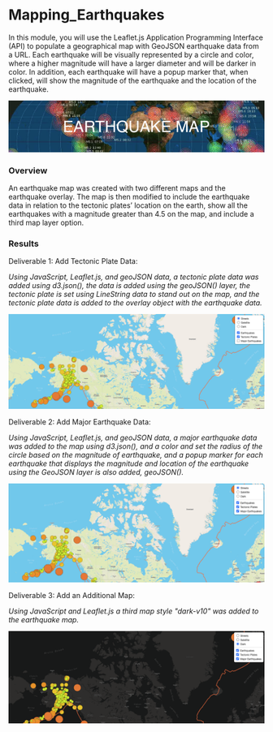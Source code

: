 # Mapping_Earthquakes
In this module, you will use the Leaflet.js Application Programming Interface (API) to populate a geographical map with GeoJSON earthquake data from a URL. Each earthquake will be visually represented by a circle and color, where a higher magnitude will have a larger diameter and will be darker in color. In addition, each earthquake will have a popup marker that, when clicked, will show the magnitude of the earthquake and the location of the earthquake.

![](./pictures/pic.png)

### Overview

An earthquake map was created with two different maps and the earthquake overlay. The map is then modified to include the earthquake data in relation to the tectonic plates’ location on the earth, show all the earthquakes with a magnitude greater than 4.5 on the map, and include a third map layer option.

### Results

Deliverable 1: Add Tectonic Plate Data:

*Using JavaScript, Leaflet.js, and geoJSON data, a tectonic plate data was added using d3.json(), the data is added using the geoJSON() layer, the tectonic plate is set using LineString data to stand out on the map, and the tectonic plate data is added to the overlay object with the earthquake data.*

![](./pictures/pic2.png)

Deliverable 2: Add Major Earthquake Data:

*Using JavaScript, Leaflet.js, and geoJSON data, a major earthquake data was added to the map using d3.json(), and a color and set the radius of the circle based on the magnitude of earthquake, and a popup marker for each earthquake that displays the magnitude and location of the earthquake using the GeoJSON layer is also added, geoJSON().*

![](./pictures/pic3.png)

Deliverable 3: Add an Additional Map:

*Using JavaScript and Leaflet.js a third map style "dark-v10" was added to the earthquake map.*

![](./pictures/pic4.png)

